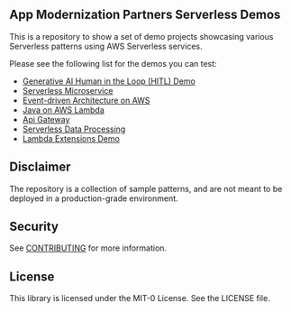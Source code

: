 ## App Modernization Partners Serverless Demos

This is a repository to show a set of demo projects showcasing various Serverless patterns using AWS Serverless services. 

Please see the following list for the demos you can test:

- [Generative AI Human in the Loop (HITL) Demo](genai-hitl-demo)
- [Serverless Microservice](serverless-microservice/README.md)
- [Event-driven Architecture on AWS](event-driven-architecture/README.md)
- [Java on AWS Lambda](lambda-java-calculator/README.md)
- [Api Gateway](api_gateway_demo/README.md)
- [Serverless Data Processing](serverless-data-processing/README.md)
- [Lambda Extensions Demo](https://github.com/aws-samples/appmod-partners-serverless/tree/lambda-extensions-demo/lambda-extensions-demo)

## Disclaimer

The repository is a collection of sample patterns, and are not meant to be deployed in a production-grade environment.

## Security

See [CONTRIBUTING](CONTRIBUTING.md#security-issue-notifications) for more information.

## License

This library is licensed under the MIT-0 License. See the LICENSE file.

